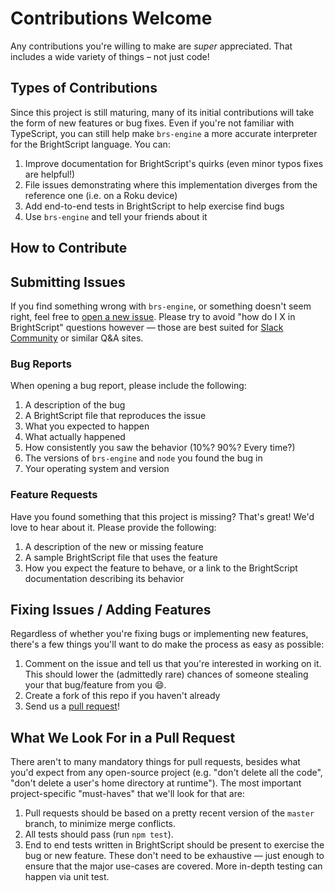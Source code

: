 # Contributions Welcome

Any contributions you're willing to make are _super_ appreciated. That includes a wide variety of things &ndash; not just code!

## Types of Contributions

Since this project is still maturing, many of its initial contributions will take the form of new features or bug fixes. Even if you're not familiar with TypeScript, you can still help make `brs-engine` a more accurate interpreter for the BrightScript language.  You can:

1. Improve documentation for BrightScript's quirks (even minor typos fixes are helpful!)
2. File issues demonstrating where this implementation diverges from the reference one (i.e. on a Roku device)
3. Add end-to-end tests in BrightScript to help exercise find bugs
4. Use `brs-engine` and tell your friends about it

## How to Contribute

## Submitting Issues

If you find something wrong with `brs-engine`, or something doesn't seem right, feel free to [open a new issue](https://github.com/lvcabral/brs-engine/issues/new).
Please try to avoid "how do I X in BrightScript" questions however &mdash; those are best suited for [Slack Community](https://join.slack.com/t/rokudevelopers/shared_invite/zt-4vw7rg6v-NH46oY7hTktpRIBM_zGvwA) or similar Q&A sites.

### Bug Reports

When opening a bug report, please include the following:

1. A description of the bug
1. A BrightScript file that reproduces the issue
1. What you expected to happen
1. What actually happened
1. How consistently you saw the behavior (10%? 90%? Every time?)
1. The versions of `brs-engine` and `node` you found the bug in
1. Your operating system and version

### Feature Requests

Have you found something that this project is missing?  That's great!  We'd love to hear about it.  Please provide the following:

1. A description of the new or missing feature
1. A sample BrightScript file that uses the feature
1. How you expect the feature to behave, or a link to the BrightScript documentation describing its behavior

## Fixing Issues / Adding Features

Regardless of whether you're fixing bugs or implementing new features, there's a few things you'll want to do make the process as easy as possible:

1. Comment on the issue and tell us that you're interested in working on it.  This should lower the (admittedly rare) chances of someone stealing your that bug/feature from you :smile:.
1. Create a fork of this repo if you haven't already
1. Send us a [pull request](https://github.com/lvcabral/brs-engine/pulls)!

## What We Look For in a Pull Request

There aren't to many mandatory things for pull requests, besides what you'd expect from any open-source project (e.g. "don't delete all the code", "don't delete a user's home directory at runtime").  The most important project-specific "must-haves" that we'll look for that are:

1. Pull requests should be based on a pretty recent version of the `master` branch, to minimize merge conflicts.
1. All tests should pass (run `npm test`).
1. End to end tests written in BrightScript should be present to exercise the bug or new feature.  These don't need to be exhaustive &mdash; just enough to ensure that the major use-cases are covered.  More in-depth testing can happen via unit test.
